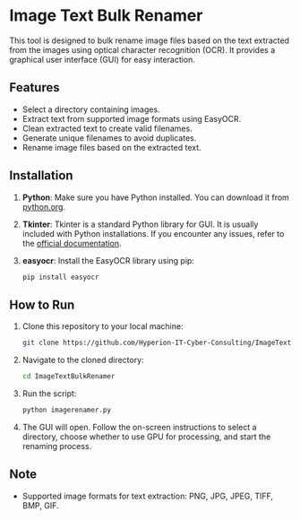 # Image Text Bulk Renamer

This tool is designed to bulk rename image files based on the text extracted from the images using optical character recognition (OCR). It provides a graphical user interface (GUI) for easy interaction.

## Features

- Select a directory containing images.
- Extract text from supported image formats using EasyOCR.
- Clean extracted text to create valid filenames.
- Generate unique filenames to avoid duplicates.
- Rename image files based on the extracted text.

## Installation

1. **Python**: Make sure you have Python installed. You can download it from [python.org](https://www.python.org/downloads/).

2. **Tkinter**: Tkinter is a standard Python library for GUI. It is usually included with Python installations. If you encounter any issues, refer to the [official documentation](https://docs.python.org/3/library/tkinter.html).

3. **easyocr**: Install the EasyOCR library using pip:

   ```bash
   pip install easyocr
   ```

## How to Run

1. Clone this repository to your local machine:

   ```bash
   git clone https://github.com/Hyperion-IT-Cyber-Consulting/ImageTextBulkRenamer.git
   ```

2. Navigate to the cloned directory:

   ```bash
   cd ImageTextBulkRenamer
   ```

3. Run the script:

   ```bash
   python imagerenamer.py
   ```

4. The GUI will open. Follow the on-screen instructions to select a directory, choose whether to use GPU for processing, and start the renaming process.

## Note

- Supported image formats for text extraction: PNG, JPG, JPEG, TIFF, BMP, GIF.

